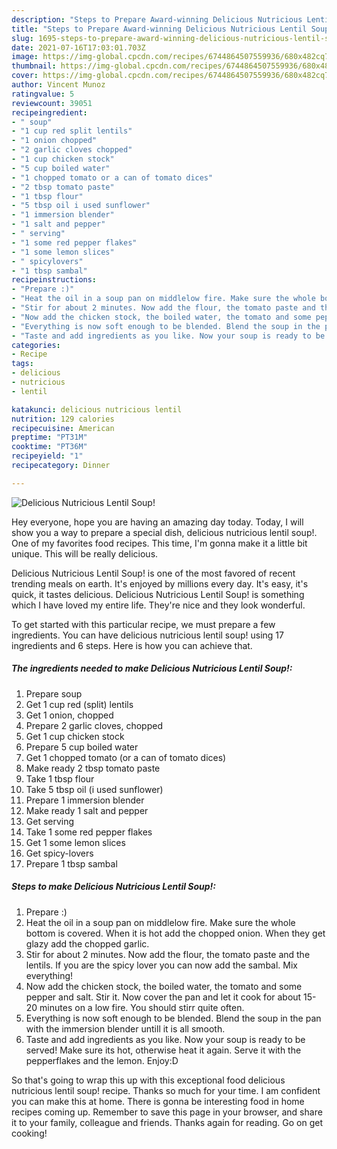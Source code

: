 ```yaml
---
description: "Steps to Prepare Award-winning Delicious Nutricious Lentil Soup!"
title: "Steps to Prepare Award-winning Delicious Nutricious Lentil Soup!"
slug: 1695-steps-to-prepare-award-winning-delicious-nutricious-lentil-soup
date: 2021-07-16T17:03:01.703Z
image: https://img-global.cpcdn.com/recipes/6744864507559936/680x482cq70/delicious-nutricious-lentil-soup-recipe-main-photo.jpg
thumbnail: https://img-global.cpcdn.com/recipes/6744864507559936/680x482cq70/delicious-nutricious-lentil-soup-recipe-main-photo.jpg
cover: https://img-global.cpcdn.com/recipes/6744864507559936/680x482cq70/delicious-nutricious-lentil-soup-recipe-main-photo.jpg
author: Vincent Munoz
ratingvalue: 5
reviewcount: 39051
recipeingredient:
- " soup"
- "1 cup red split lentils"
- "1 onion chopped"
- "2 garlic cloves chopped"
- "1 cup chicken stock"
- "5 cup boiled water"
- "1 chopped tomato or a can of tomato dices"
- "2 tbsp tomato paste"
- "1 tbsp flour"
- "5 tbsp oil i used sunflower"
- "1 immersion blender"
- "1 salt and pepper"
- " serving"
- "1 some red pepper flakes"
- "1 some lemon slices"
- " spicylovers"
- "1 tbsp sambal"
recipeinstructions:
- "Prepare :)"
- "Heat the oil in a soup pan on middlelow fire. Make sure the whole bottom is covered. When it is hot add the chopped onion. When they get glazy add the chopped garlic."
- "Stir for about 2 minutes. Now add the flour, the tomato paste and the lentils. If you are the spicy lover you can now add the sambal. Mix everything!"
- "Now add the chicken stock, the boiled water, the tomato and some pepper and salt. Stir it. Now cover the pan and let it cook for about 15-20 minutes on a low fire. You should stirr quite often."
- "Everything is now soft enough to be blended. Blend the soup in the pan with the immersion blender untill it is all smooth."
- "Taste and add ingredients as you like. Now your soup is ready to be served! Make sure its hot, otherwise heat it again. Serve it with the pepperflakes and the lemon. Enjoy:D"
categories:
- Recipe
tags:
- delicious
- nutricious
- lentil

katakunci: delicious nutricious lentil 
nutrition: 129 calories
recipecuisine: American
preptime: "PT31M"
cooktime: "PT36M"
recipeyield: "1"
recipecategory: Dinner

---
```



![Delicious Nutricious Lentil Soup!](https://img-global.cpcdn.com/recipes/6744864507559936/680x482cq70/delicious-nutricious-lentil-soup-recipe-main-photo.jpg)

Hey everyone, hope you are having an amazing day today. Today, I will show you a way to prepare a special dish, delicious nutricious lentil soup!. One of my favorites food recipes. This time, I'm gonna make it a little bit unique. This will be really delicious.

Delicious Nutricious Lentil Soup! is one of the most favored of recent trending meals on earth. It's enjoyed by millions every day. It's easy, it's quick, it tastes delicious. Delicious Nutricious Lentil Soup! is something which I have loved my entire life. They're nice and they look wonderful.




To get started with this particular recipe, we must prepare a few ingredients. You can have delicious nutricious lentil soup! using 17 ingredients and 6 steps. Here is how you can achieve that.

<!--inarticleads1-->

##### The ingredients needed to make Delicious Nutricious Lentil Soup!:

1. Prepare  soup
1. Get 1 cup red (split) lentils
1. Get 1 onion, chopped
1. Prepare 2 garlic cloves, chopped
1. Get 1 cup chicken stock
1. Prepare 5 cup boiled water
1. Get 1 chopped tomato (or a can of tomato dices)
1. Make ready 2 tbsp tomato paste
1. Take 1 tbsp flour
1. Take 5 tbsp oil (i used sunflower)
1. Prepare 1 immersion blender
1. Make ready 1 salt and pepper
1. Get  serving
1. Take 1 some red pepper flakes
1. Get 1 some lemon slices
1. Get  spicy-lovers
1. Prepare 1 tbsp sambal




<!--inarticleads2-->

##### Steps to make Delicious Nutricious Lentil Soup!:

1. Prepare :)
1. Heat the oil in a soup pan on middlelow fire. Make sure the whole bottom is covered. When it is hot add the chopped onion. When they get glazy add the chopped garlic.
1. Stir for about 2 minutes. Now add the flour, the tomato paste and the lentils. If you are the spicy lover you can now add the sambal. Mix everything!
1. Now add the chicken stock, the boiled water, the tomato and some pepper and salt. Stir it. Now cover the pan and let it cook for about 15-20 minutes on a low fire. You should stirr quite often.
1. Everything is now soft enough to be blended. Blend the soup in the pan with the immersion blender untill it is all smooth.
1. Taste and add ingredients as you like. Now your soup is ready to be served! Make sure its hot, otherwise heat it again. Serve it with the pepperflakes and the lemon. Enjoy:D




So that's going to wrap this up with this exceptional food delicious nutricious lentil soup! recipe. Thanks so much for your time. I am confident you can make this at home. There is gonna be interesting food in home recipes coming up. Remember to save this page in your browser, and share it to your family, colleague and friends. Thanks again for reading. Go on get cooking!
